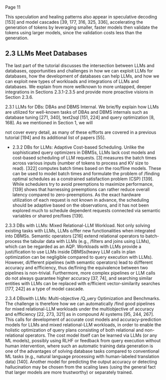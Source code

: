 Page 11

This speculation and healing patterns also appear in speculative decoding [153] and model cascades [39, 177, 316, 325, 336], accelerating the generation of tokens by leveraging smaller, faster models then validate the tokens using larger models, since the validation costs less than the generation.

## 2.3 LLMs Meet Databases

The last part of the tutorial discusses the intersection between LLMs and databases, opportunities and challenges in how we can exploit LLMs for databases, how the development of databases can help LLMs, and how we can exploit new types of workloads and integrations of LLMs and databases. We explain from more wellknown to more untapped, deeper integrations in Sections 2.3.1-2.3.5 and provide more proactive visions in Section 2.3.6.

2.3.1 LLMs for DBs: DBAs and DBMS Internal. We brie/fly explain how LLMs are utilized for well-known tasks of DBAs and DBMS internals such as database tuning [271, 340], text2sql [151, 224] and query optimization [8, 168]. As we mentioned in Section 1, we will

not cover every detail, as many of these e/fforts are covered in a previous tutorial [194] and its additional list of papers [55].

- 2.3.2 DBs for LLMs: Adaptive Cost-based Scheduling. Unlike the sophisticated query optimizers in DBMSs, LLMs lack cost models and cost-based scheduling of LLM requests. [3] measures the batch times across various inputs (number of tokens to process and KV size to read). [322] computes batch times based on the roo/fline models. These can be used to model batch times and formulate the problem of /finding optimal schedules as a constrained satisfaction problem (CSP) [139]. While schedulers try to avoid preemptions to maximize performance, [139] shows that harnessing preemptions can rather reduce overall latency compared to zero-preemptions. As the exact hardware utilization of each request is not known in advance, the scheduling should be adaptive based on the observations, and it has not been explored much to schedule dependent requests connected via semantic variables or shared pre/fixes [139].

2.3.3 DBs with LLMs: Mixed Relational-LLM Workload. Not only solving existing tasks with LLMs, LLMs o/ffer new functionalities when integrated into DBMSs. Semantic operators [216] extend relational operators to batch-process the tabular data with LLMs (e.g., /filters and joins using LLMs), which can be regarded as an AQP. Workloads with LLMs provide a justi/fication to use LLMs inside DBMSs(heavy LLM calls in plan optimization can be negligible compared to query execution with LLMs). However, di/fferent pipelines (with semantic operators) lead to di/fferent accuracy and e/fficiency, thus de/fining the equivalence between two pipelines is non-trivial. Furthermore, more complex pipelines or LLM calls do not always guarantee higher accuracy [37, 74], and searching similar entities with LLMs can be replaced with e/fficient vector-similarity searches [177, 242] as a type of model cascade.

2.3.4 DBswith LLMs: Multi-objective /Q\_uery Optimization and Benchmarks. The challenge is therefore how we can automatically /find good pipelines for mixed relational-LLM workloads under the multiobjective of accuracy and e/fficiency [22, 273, 321] as in compound AI systems [95, 244, 267]. This calls for development of accurate cost models and accuracy-prediction models for LLMs and mixed relational-LLM workloads, in order to enable the holistic optimization of query plans consisting of both relational and non-relational operators. The cost model itself can be learned via LLMs (or any ML models), possibly using RLHF or feedback from query execution without human intervention, where such an automatic training data generation is one of the advantages of solving database tasks compared to conventional ML tasks (e.g., natural language processing with human-labeled translation data) [140]. Another model for predicting the output accuracy or detecting hallucination may be chosen from the scaling laws (using the general fact that larger models are more trustworthy) or separately trained.